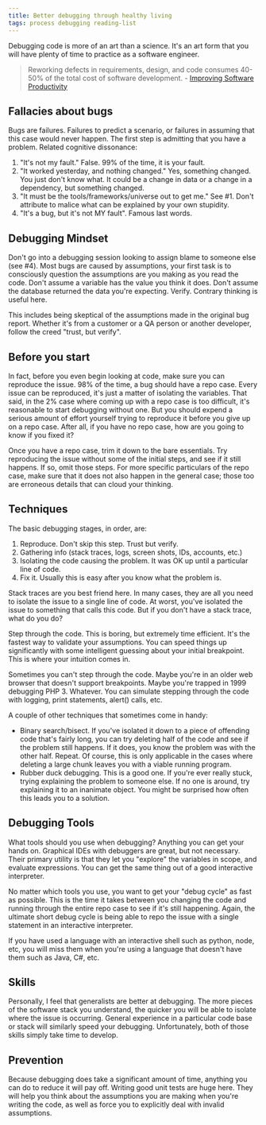 ```yaml
---
title: Better debugging through healthy living
tags: process debugging reading-list
---
```


Debugging code is more of an art than a science. It's an art form that you will have plenty of time to practice as a software engineer.

> Reworking defects in requirements, design, and code consumes 40-50% of the total cost of software development. - [Improving Software Productivity](http://programmers.stackexchange.com/questions/91758/debugging-facts-and-statistics)


## Fallacies about bugs

Bugs are failures. Failures to predict a scenario, or failures in assuming that this case would never happen. The first step is admitting that you have a problem. Related cognitive dissonance:

1. "It's not my fault." False. 99% of the time, it is your fault.
2. "It worked yesterday, and nothing changed." Yes, something changed. You just don't know what. It could be a change in data or a change in a dependency, but something changed.
3. "It must be the tools/frameworks/universe out to get me." See #1. Don't attribute to malice what can be explained by your own stupidity.
4. "It's a bug, but it's not MY fault". Famous last words.

## Debugging Mindset

Don't go into a debugging session looking to assign blame to someone else (see #4). Most bugs are caused by assumptions, your first task is to consciously question the assumptions are you making as you read the code. Don't assume a variable has the value you think it does. Don't assume the database returned the data you're expecting. Verify. Contrary thinking is useful here.

This includes being skeptical of the assumptions made in the original bug report. Whether it's from a customer or a QA person or another developer, follow the creed "trust, but verify".

## Before you start

In fact, before you even begin looking at code, make sure you can reproduce the issue. 98% of the time, a bug should have a repo case. Every issue can be reproduced, it's just a matter of isolating the variables. That said, in the 2% case where coming up with a repo case is too difficult, it's reasonable to start debugging without one. But you should expend a serious amount of effort yourself trying to reproduce it before you give up on a repo case. After all, if you have no repo case, how are you going to know if you fixed it?

Once you have a repo case, trim it down to the bare essentials. Try reproducing the issue without some of the initial steps, and see if it still happens. If so, omit those steps. For more specific particulars of the repo case, make sure that it does not also happen in the general case; those too are erroneous details that can cloud your thinking.

## Techniques

The basic debugging stages, in order, are:

1. Reproduce. Don't skip this step. Trust but verify.
2. Gathering info (stack traces, logs, screen shots, IDs, accounts, etc.)
3. Isolating the code causing the problem. It was OK up until a particular line of code.
4. Fix it. Usually this is easy after you know what the problem is.

Stack traces are you best friend here. In many cases, they are all you need to isolate the issue to a single line of code. At worst, you've isolated the issue to something that calls this code. But if you don't have a stack trace, what do you do?

Step through the code. This is boring, but extremely time efficient. It's the fastest way to validate your assumptions. You can speed things up significantly with some intelligent guessing about your initial breakpoint. This is where your intuition comes in.

Sometimes you can't step through the code. Maybe you're in an older web browser that doesn't support breakpoints. Maybe you're trapped in 1999 debugging PHP 3. Whatever. You can simulate stepping through the code with logging, print statements, alert() calls, etc.

A couple of other techniques that sometimes come in handy:

- Binary search/bisect. If you've isolated it down to a piece of offending code that's fairly long, you can try deleting half of the code and see if the problem still happens. If it does, you know the problem was with the other half. Repeat. Of course, this is only applicable in the cases where deleting a large chunk leaves you with a viable running program.
- Rubber duck debugging. This is a good one. If you're ever really stuck, trying explaining the problem to someone else. If no one is around, try explaining it to an inanimate object. You might be surprised how often this leads you to a solution.

##  Debugging Tools

What tools should you use when debugging? Anything you can get your hands on. Graphical IDEs with debuggers are great, but not necessary. Their primary utility is that they let you "explore" the variables in scope, and evaluate expressions. You can get the same thing out of a good interactive interpreter.

No matter which tools you use, you want to get your "debug cycle" as fast as possible. This is the time it takes between you changing the code and running through the entire repo case to see if it's still happening. Again, the ultimate short debug cycle is being able to repo the issue with a single statement in an interactive interpreter.

If you have used a language with an interactive shell such as python, node, etc, you will miss them when you're using a language that doesn't have them such as Java, C#, etc.

## Skills

Personally, I feel that generalists are better at debugging. The more pieces of the software stack you understand, the quicker you will be able to isolate where the issue is occurring. General experience in a particular code base or stack will similarly speed your debugging. Unfortunately, both of those skills simply take time to develop.

## Prevention

Because debugging does take a significant amount of time, anything you can do to reduce it will pay off. Writing good unit tests are huge here. They will help you think about the assumptions you are making when you're writing the code, as well as force you to explicitly deal with invalid assumptions.
